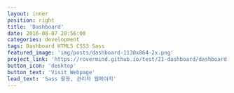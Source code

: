 ```yaml
---
layout: inner
position: right
title: 'Dashboard'
date: 2016-08-07 20:56:00
categories: development
tags: Dashboard HTML5 CSS3 Sass
featured_image: 'img/posts/dashboard-1130x864-2x.png'
project_link: 'https://rovermind.github.io/test/21-dashboard/dashboard.html'
button_icon: 'desktop'
button_text: 'Visit Webpage'
lead_text: 'Sass 활용, 관리자 웹페이지'
---
```

